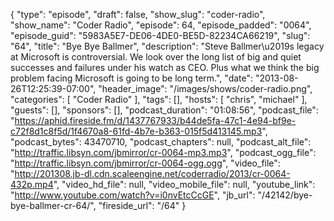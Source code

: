 {
  "type": "episode",
  "draft": false,
  "show_slug": "coder-radio",
  "show_name": "Coder Radio",
  "episode": 64,
  "episode_padded": "0064",
  "episode_guid": "5983A5E7-DE06-4DE0-BE5D-82234CA66219",
  "slug": "64",
  "title": "Bye Bye Ballmer",
  "description": "Steve Ballmer\u2019s legacy at Microsoft is controversial. We look over the long list of big and quiet successes and failures under his watch as CEO. Plus what we think the big problem facing Microsoft is going to be long term.",
  "date": "2013-08-26T12:25:39-07:00",
  "header_image": "/images/shows/coder-radio.png",
  "categories": [
    "Coder Radio"
  ],
  "tags": [],
  "hosts": [
    "chris",
    "michael"
  ],
  "guests": [],
  "sponsors": [],
  "podcast_duration": "01:08:56",
  "podcast_file": "https://aphid.fireside.fm/d/1437767933/b44de5fa-47c1-4e94-bf9e-c72f8d1c8f5d/1f4670a8-61fd-4b7e-b363-015f5d413145.mp3",
  "podcast_bytes": 43470710,
  "podcast_chapters": null,
  "podcast_alt_file": "http://traffic.libsyn.com/jbmirror/cr-0064-mp3.mp3",
  "podcast_ogg_file": "http://traffic.libsyn.com/jbmirror/cr-0064-ogg.ogg",
  "video_file": "http://201308.jb-dl.cdn.scaleengine.net/coderradio/2013/cr-0064-432p.mp4",
  "video_hd_file": null,
  "video_mobile_file": null,
  "youtube_link": "http://www.youtube.com/watch?v=i0nvEtcCcGE",
  "jb_url": "/42142/bye-bye-ballmer-cr-64/",
  "fireside_url": "/64"
}


